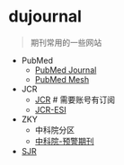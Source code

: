 # dujournal

> 期刊常用的一些网站

+ PubMed
    - [PubMed Journal](https://www.ncbi.nlm.nih.gov/nlmcatalog/journals/)
    - [PubMed Mesh](https://www.ncbi.nlm.nih.gov/mesh/)
+ JCR
    - [JCR](https://jcr.clarivate.com/JCRJournalHomeAction.action) # 需要账号有订阅
    - [JCR-ESI](https://esi.help.clarivate.com/Content/journal-list.htm)
+ ZKY
    - 中科院分区
    - [中科院-预警期刊](https://earlywarning.fenqubiao.com/#/)
+ [SJR](https://www.scimagojr.com/journalsearch.php)
